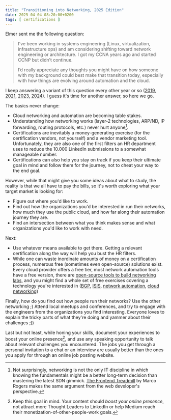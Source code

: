 ```yaml
---
title: "Transitioning into Networking, 2025 Edition"
date: 2025-04-04 08:20:00+0200
tags: [ certifications ]
---
```

Elmer sent me the following question:

> I’ve been working in systems engineering (Linux, virtualization, infrastructure ops) and am considering shifting toward network engineering or architecture. I got my CCNA years ago and started CCNP but didn’t continue.
> 
> I’d really appreciate any thoughts you might have on how someone with my background could best make that transition today, especially with how things are evolving around automation and the cloud.

I keep answering a variant of this question every other year or so ([2019](https://blog.ipspace.net/2019/03/from-ccna-to-sdn-interview-with-david/), [2021](https://blog.ipspace.net/2021/03/interview-is-networking-dead/), [2023](https://blog.ipspace.net/2023/01/video-networking-engineer-path-success/), [2024](https://blog.ipspace.net/2024/01/networking-2024/)). I guess it's time for another answer, so here we go.
<!--more-->
The basics never change:

* Cloud networking and automation are becoming table stakes.
* Understanding how networking works (layer-2 technologies, ARP/ND, IP forwarding, routing protocols, etc.) never hurt anyone[^ITD].
* Certifications are inevitably a money-generating exercise (for the certification vendors, not yourself) and a vendor marketing tool. Unfortunately, they are also one of the first filters an HR department uses to reduce the 10.000 LinkedIn submissions to a somewhat manageable number.
* Certifications can also help you stay on track if you keep their ultimate goal in mind and follow them for the journey, not to cheat your way to the end goal.

[^ITD]: Not surprisingly, networking is not the only IT discipline in which knowing the fundamentals might be a better long-term decision than mastering the latest SDN gimmick. [The Frontend Treadmill](https://polotek.net/posts/the-frontend-treadmill) by Marco Rogers makes the same argument from the web developer's perspective.

However, while that might give you some ideas about what to study, the reality is that we all have to pay the bills, so it's worth exploring what your target market is looking for:

* Figure out where you'd like to work.
* Find out how the organizations you'd be interested in run their networks, how much they use the public cloud, and how far along their automation journey they are.
* Find an intersection between what you think makes sense and what organizations you'd like to work with need.

Next:

* Use whatever means available to get there. Getting a relevant certification along the way will help you bust the HR filters.
* While one can waste inordinate amounts of money on a certification process, numerous free (sometimes even open-source) solutions exist. Every cloud provider offers a free tier, most network automation tools have a free version, there are [open-source tools to build networking labs](https://netlab.tools/), and you might find a whole set of free exercises covering a technology you're interested in ([BGP](https://bgplabs.net/), [ISIS](https://isis.bgplabs.net/), [network automation](https://ipspace.github.io/netops-labs/), [cloud networking](https://ipspace.github.io/cloud-labs/))

Finally, how do you find out how people run their networks? Use the other networking ;) Attend local meetups and conferences, and try to engage with the engineers from the organizations you find interesting. Everyone loves to explain the tricky parts of what they're doing and yammer about their challenges ;))

Last but not least, while honing your skills, document your experiences to boost your online presence[^YC], and use any speaking opportunity to talk about relevant challenges you encountered. The jobs you get through a personal invitation to a chat or an interview are usually better than the ones you apply for through an online job posting website.

[^YC]: Keep this goal in mind. Your content should *boost your online presence*, not attract more Thought Leaders to LinkedIn or help Medium reach their monetization-of-other-people-work goals.
